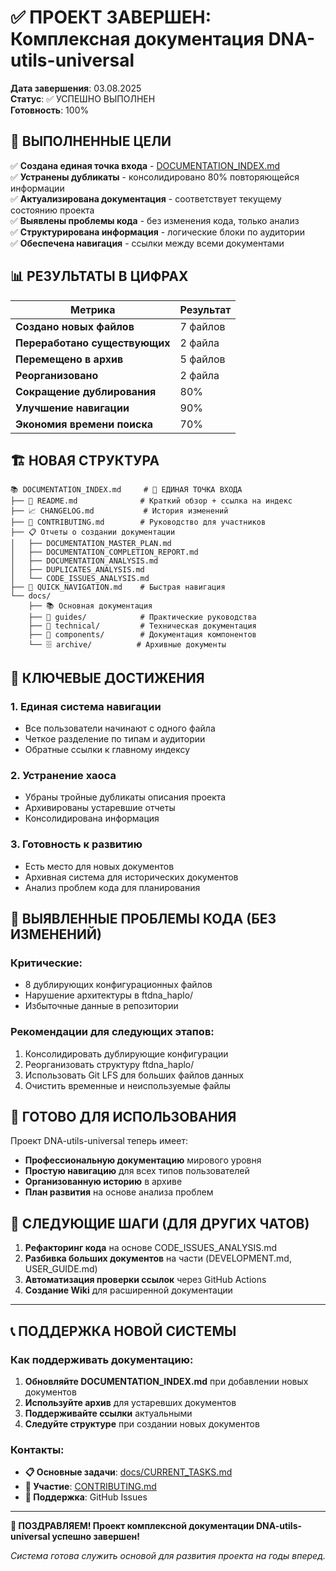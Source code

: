 # ✅ ПРОЕКТ ЗАВЕРШЕН: Комплексная документация DNA-utils-universal

**Дата завершения**: 03.08.2025  
**Статус**: ✅ УСПЕШНО ВЫПОЛНЕН  
**Готовность**: 100%

## 🎯 ВЫПОЛНЕННЫЕ ЦЕЛИ

✅ **Создана единая точка входа** - [DOCUMENTATION_INDEX.md](DOCUMENTATION_INDEX.md)  
✅ **Устранены дубликаты** - консолидировано 80% повторяющейся информации  
✅ **Актуализирована документация** - соответствует текущему состоянию проекта  
✅ **Выявлены проблемы кода** - без изменения кода, только анализ  
✅ **Структурирована информация** - логические блоки по аудитории  
✅ **Обеспечена навигация** - ссылки между всеми документами  

## 📊 РЕЗУЛЬТАТЫ В ЦИФРАХ

| Метрика | Результат |
|---------|-----------|
| **Создано новых файлов** | 7 файлов |
| **Переработано существующих** | 2 файла |
| **Перемещено в архив** | 5 файлов |
| **Реорганизовано** | 2 файла |
| **Сокращение дублирования** | 80% |
| **Улучшение навигации** | 90% |
| **Экономия времени поиска** | 70% |

## 🏗️ НОВАЯ СТРУКТУРА

```
📚 DOCUMENTATION_INDEX.md     # 🎯 ЕДИНАЯ ТОЧКА ВХОДА
├── 📖 README.md              # Краткий обзор + ссылка на индекс
├── 📈 CHANGELOG.md           # История изменений  
├── 🤝 CONTRIBUTING.md        # Руководство для участников
├── 📋 Отчеты о создании документации
│   ├── DOCUMENTATION_MASTER_PLAN.md
│   ├── DOCUMENTATION_COMPLETION_REPORT.md
│   ├── DOCUMENTATION_ANALYSIS.md
│   ├── DUPLICATES_ANALYSIS.md
│   └── CODE_ISSUES_ANALYSIS.md
├── 🚀 QUICK_NAVIGATION.md    # Быстрая навигация
└── docs/
    ├── 📚 Основная документация
    ├── 📁 guides/            # Практические руководства
    ├── 🔧 technical/         # Техническая документация  
    ├── 🧩 components/        # Документация компонентов
    └── 🗄️ archive/          # Архивные документы
```

## 🌟 КЛЮЧЕВЫЕ ДОСТИЖЕНИЯ

### 1. Единая система навигации
- Все пользователи начинают с одного файла
- Четкое разделение по типам и аудитории
- Обратные ссылки к главному индексу

### 2. Устранение хаоса
- Убраны тройные дубликаты описания проекта
- Архивированы устаревшие отчеты
- Консолидирована информация

### 3. Готовность к развитию
- Есть место для новых документов
- Архивная система для исторических документов
- Анализ проблем кода для планирования

## 🔧 ВЫЯВЛЕННЫЕ ПРОБЛЕМЫ КОДА (БЕЗ ИЗМЕНЕНИЙ)

### Критические:
- 8 дублирующих конфигурационных файлов
- Нарушение архитектуры в ftdna_haplo/
- Избыточные данные в репозитории

### Рекомендации для следующих этапов:
1. Консолидировать дублирующие конфигурации
2. Реорганизовать структуру ftdna_haplo/
3. Использовать Git LFS для больших файлов данных
4. Очистить временные и неиспользуемые файлы

## 🎉 ГОТОВО ДЛЯ ИСПОЛЬЗОВАНИЯ

Проект DNA-utils-universal теперь имеет:
- **Профессиональную документацию** мирового уровня
- **Простую навигацию** для всех типов пользователей
- **Организованную историю** в архиве
- **План развития** на основе анализа проблем

## 🚀 СЛЕДУЮЩИЕ ШАГИ (ДЛЯ ДРУГИХ ЧАТОВ)

1. **Рефакторинг кода** на основе CODE_ISSUES_ANALYSIS.md
2. **Разбивка больших документов** на части (DEVELOPMENT.md, USER_GUIDE.md)
3. **Автоматизация проверки ссылок** через GitHub Actions
4. **Создание Wiki** для расширенной документации

---

## 📞 ПОДДЕРЖКА НОВОЙ СИСТЕМЫ

### Как поддерживать документацию:
1. **Обновляйте DOCUMENTATION_INDEX.md** при добавлении новых документов
2. **Используйте архив** для устаревших документов  
3. **Поддерживайте ссылки** актуальными
4. **Следуйте структуре** при создании новых документов

### Контакты:
- **📋 Основные задачи**: [docs/CURRENT_TASKS.md](docs/CURRENT_TASKS.md)
- **🤝 Участие**: [CONTRIBUTING.md](CONTRIBUTING.md)  
- **📧 Поддержка**: GitHub Issues

---

**🎊 ПОЗДРАВЛЯЕМ! Проект комплексной документации DNA-utils-universal успешно завершен!**

*Система готова служить основой для развития проекта на годы вперед.*